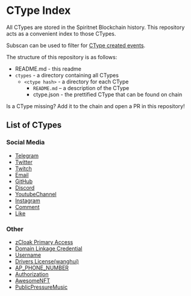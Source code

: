# CType Index

All CTypes are stored in the Spiritnet Blockchain history.
This repository acts as a convenient index to those CTypes.

Subscan can be used to filter for [CType created events](https://spiritnet.subscan.io/event?address=&module=ctype&event=ctypecreated&startDate=&endDate=&startBlock=&endBlock=&timeType=date&version=10620).

The structure of this repository is as follows:

* README.md - this readme
* `ctypes` - a directory containing all CTypes
  * `<ctype hash>` - a directory for each CType
    * `README.md` – a description of the CType
    * ctype.json - the prettified CType that can be found on chain

Is a CType missing? Add it to the chain and open a PR in this repository!

## List of CTypes

### Social Media

* [Telegram](ctypes/0xcef8f3fe5aa7379faea95327942fd77287e1c144e3f53243e55705f11e890a4c/README.md)
* [Twitter](ctypes/0x47d04c42bdf7fdd3fc5a194bcaa367b2f4766a6b16ae3df628927656d818f420/README.md)
* [Twitch](ctypes/0x568ec5ffd7771c4677a5470771adcdea1ea4d6b566f060dc419ff133a0089d80/README.md)
* [Email](ctypes/0x3291bb126e33b4862d421bfaa1d2f272e6cdfc4f96658988fbcffea8914bd9ac/README.md)
* [GitHub](ctypes/0xad52bd7a8bd8a52e03181a99d2743e00d0a5e96fdc0182626655fcf0c0a776d0/README.md)
* [Discord](ctypes/0xd8c61a235204cb9e3c6acb1898d78880488846a7247d325b833243b46d923abe/README.md)
* [YoutubeChannel](ctypes/0x329a2a5861ea63c250763e5e4c4d4a18fe4470a31e541365c7fb831e5432b940/README.md)
* [Instagram](ctypes/0xa3cc696621b9fef5fc94a61078ceecadd957f18634ccff05b9030f274e376459/README.md)
* [Comment](ctypes/0x5fd43243e69170a86159ec68e8913a34a1e676e237adde0f86ed6e4a5b08649b/README.md)
* [Like](ctypes/0x6f20af20bbae5b280fb4a4768963236730ad7e8213f36d6f3899871cb04c9ae6/README.md)

### Other

* [zCloak Primary Access](ctypes/0x7f2ef721b292b9b7d678e9f82ab010e139600558df805bbc61a0041e60b61a18/README.md)
* [Domain Linkage Credential](ctypes/0x9d271c790775ee831352291f01c5d04c7979713a5896dcf5e81708184cc5c643/README.md)
* [Username](ctypes/0x05f099b888ddf3e8ef4fc690f12ca59d967bf934d58dda723921893cff0d8734/README.md)
* [Drivers License(wanghui)](ctypes/0x3112e1e3fb387e5eb6c109aa45afc7ed9df01f1c90a976a8b00585abf817ca82/README.md)
* [AP_PHONE_NUMBER](ctypes/0xbf3b6c97c5bd861ac002dec55581a3b38c5d913612d4a8686361f526a3cf5f15/README.md)
* [Authorization](ctypes/0xdf952230c87e7fbdc8503a394540c8e99029180611e7107c4eee33f67f57aa57/README.md)
* [AwesomeNFT](ctypes/0x3228451c231f002227358f90c31436ea6e302d53e3ae45903c49ebc45d6b9b19/README.md)
* [PublicPressureMusic](ctypes/0xc34b48647db126ab15c0c418aa9bc880617dc1e43e8a5870a75218a6480fb67d/README.md)

